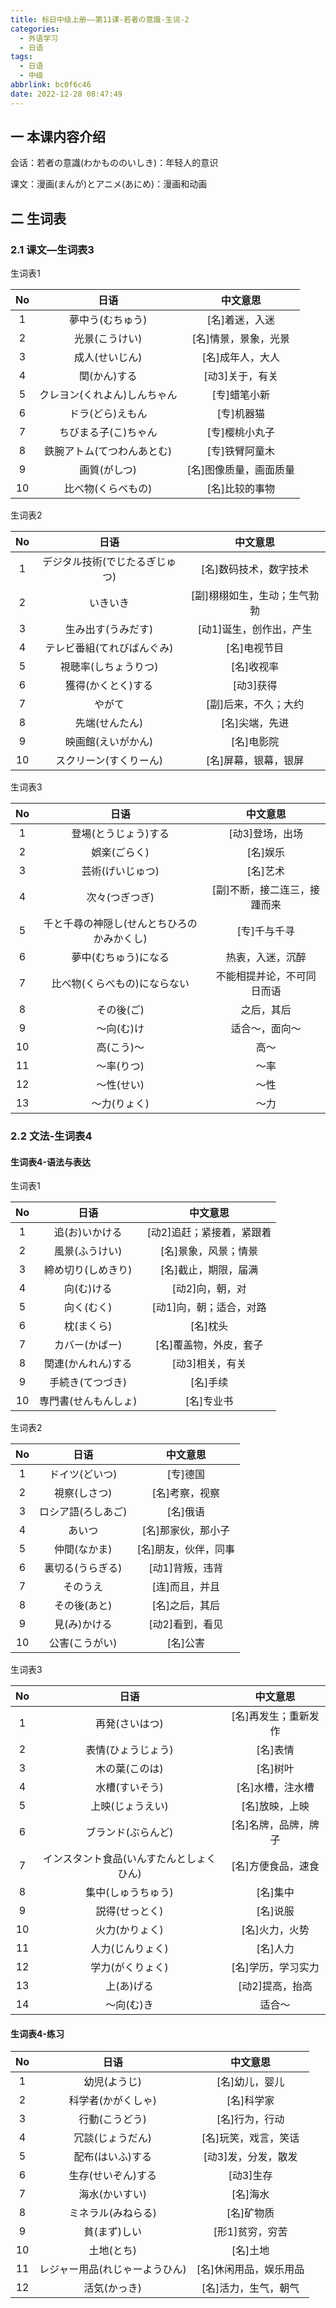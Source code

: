 ```yaml
---
title: 标日中级上册——第11课-若者の意識-生词-2
categories:
  - 外语学习
  - 日语
tags:
  - 日语
  - 中级
abbrlink: bc0f6c46
date: 2022-12-28 08:47:49
---
```

## 一 本课内容介绍

会话：若者の意識(わかもののいしき)：年轻人的意识

课文：漫画(まんが)とアニメ(あにめ)：漫画和动画

<!--more-->

## 二 生词表

### 2.1 课文—生词表3

生词表1

|  No  |             日语             |        中文意思        |
| :--: | :--------------------------: | :--------------------: |
|  1   |       夢中う(むちゅう)       |     [名]着迷，入迷     |
|  2   |        光景(こうけい)        |  [名]情景，景象，光景  |
|  3   |        成人(せいじん)        |    [名]成年人，大人    |
|  4   |         関(かん)する         |    [动3]关于，有关     |
|  5   | クレヨン(くれよん)しんちゃん |      [专]蜡笔小新      |
|  6   |       ドラ(どら)えもん       |       [专]机器猫       |
|  7   |     ちびまる子(こ)ちゃん     |     [专]樱桃小丸子     |
|  8   |  鉄腕アトム(てつわんあとむ)  |     [专]铁臂阿童木     |
|  9   |         画質(がしつ)         | [名]图像质量，画面质量 |
|  10  |      比べ物(くらべもの)      |     [名]比较的事物     |

生词表2

|  No  |              日语              |           中文意思           |
| :--: | :----------------------------: | :--------------------------: |
|  1   | デジタル技術(でじたるぎじゅつ) |    [名]数码技术，数字技术    |
|  2   |            いきいき            | [副]栩栩如生，生动；生气勃勃 |
|  3   |       生み出す(うみだす)       |   [动1]诞生，创作出，产生    |
|  4   |   テレビ番組(てれびばんぐみ)   |         [名]电视节目         |
|  5   |      視聴率(しちょうりつ)      |          [名]收视率          |
|  6   |       獲得(かくとく)する       |          [动3]获得           |
|  7   |             やがて             |     [副]后来，不久；大约     |
|  8   |         先端(せんたん)         |        [名]尖端，先进        |
|  9   |       映画館(えいがかん)       |          [名]电影院          |
|  10  |     スクリーン(すくりーん)     |     [名]屏幕，银幕，银屏     |

生词表3

|  No  |                    日语                    |           中文意思           |
| :--: | :----------------------------------------: | :--------------------------: |
|  1   |            登場(とうじょう)する            |       [动3]登场，出场        |
|  2   |                娯楽(ごらく)                |           [名]娱乐           |
|  3   |              芸術(げいじゅつ)              |           [名]艺术           |
|  4   |               次々(つぎつぎ)               | [副]不断，接二连三，接踵而来 |
|  5   | 千と千尋の神隠し(せんとちひろのかみかくし) |         [专]千与千寻         |
|  6   |            夢中(むちゅう)になる            |       热衷，入迷，沉醉       |
|  7   |        比べ物(くらべもの)にならない        |  不能相提并论，不可同日而语  |
|  8   |                 その後(ご)                 |          之后，其后          |
|  9   |                 ～向(む)け                 |        适合～，面向～        |
|  10  |                 高(こう)～                 |             高～             |
|  11  |                 ～率(りつ)                 |             ～率             |
|  12  |                 ～性(せい)                 |             ～性             |
|  13  |                ～力(りょく)                |             ～力             |

### 2.2 文法-生词表4

#### 生词表4-语法与表达

生词表1

|  No  |         日语         |         中文意思          |
| :--: | :------------------: | :-----------------------: |
|  1   |    追(お)いかける    | [动2]追赶；紧接着，紧跟着 |
|  2   |    風景(ふうけい)    |   [名]景象，风景；情景    |
|  3   |  締め切り(しめきり)  |   [名]截止，期限，届满    |
|  4   |      向(む)ける      |      [动2]向，朝，对      |
|  5   |      向く(むく)      |  [动1]向，朝；适合，对路  |
|  6   |      枕(まくら)      |         [名]枕头          |
|  7   |    カバー(かばー)    |  [名]覆盖物，外皮，套子   |
|  8   |  関連(かんれん)する  |      [动3]相关，有关      |
|  9   |   手続き(てつづき)   |         [名]手续          |
|  10  | 専門書(せんもんしょ) |        [名]专业书         |

生词表2

|  No  |        日语        |       中文意思       |
| :--: | :----------------: | :------------------: |
|  1   |   ドイツ(どいつ)   |       [专]德国       |
|  2   |    視察(しさつ)    |    [名]考察，视察    |
|  3   | ロシア語(ろしあご) |       [名]俄语       |
|  4   |       あいつ       |  [名]那家伙，那小子  |
|  5   |    仲間(なかま)    | [名]朋友，伙伴，同事 |
|  6   |  裏切る(うらぎる)  |   [动1]背叛，违背    |
|  7   |      そのうえ      |    [连]而且，并且    |
|  8   |    その後(あと)    |    [名]之后，其后    |
|  9   |    見(み)かける    |   [动2]看到，看见    |
|  10  |   公害(こうがい)   |       [名]公害       |

生词表3

|  No  |                   日语                   |       中文意思       |
| :--: | :--------------------------------------: | :------------------: |
|  1   |              再発(さいはつ)              | [名]再发生；重新发作 |
|  2   |            表情(ひょうじょう)            |       [名]表情       |
|  3   |              木の葉(このは)              |       [名]树叶       |
|  4   |              水槽(すいそう)              |   [名]水槽，注水槽   |
|  5   |             上映(じょうえい)             |    [名]放映，上映    |
|  6   |            ブランド(ぶらんど)            | [名]名牌，品牌，牌子 |
|  7   | インスタント食品(いんすたんとしょくひん) |  [名]方便食品，速食  |
|  8   |            集中(しゅうちゅう)            |       [名]集中       |
|  9   |              説得(せっとく)              |       [名]说服       |
|  10  |              火力(かりょく)              |    [名]火力，火势    |
|  11  |             人力(じんりょく)             |       [名]人力       |
|  12  |             学力(がくりょく)             |  [名]学历，学习实力  |
|  13  |                上(あ)げる                |   [动2]提高，抬高    |
|  14  |                ～向(む)き                |        适合～        |

#### 生词表4-练习

|  No  |              日语              |        中文意思        |
| :--: | :----------------------------: | :--------------------: |
|  1   |          幼児(ようじ)          |     [名]幼儿，婴儿     |
|  2   |       科学者(かがくしゃ)       |       [名]科学家       |
|  3   |         行動(こうどう)         |     [名]行为，行动     |
|  4   |        冗談(じょうだん)        |  [名]玩笑，戏言，笑话  |
|  5   |        配布(はいふ)する        |  [动3]发，分发，散发   |
|  6   |       生存(せいぞん)する       |       [动3]生存        |
|  7   |         海水(かいすい)         |        [名]海水        |
|  8   |       ミネラル(みねらる)       |       [名]矿物质       |
|  9   |          貧(まず)しい          |    [形1]贫穷，穷苦     |
|  10  |           土地(とち)           |        [名]土地        |
|  11  | レジャー用品(れじゃーようひん) | [名]休闲用品，娱乐用品 |
|  12  |          活気(かっき)          |  [名]活力，生气，朝气  |

